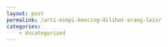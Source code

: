 ```yaml
---
layout: post
permalink: /arti-mimpi-kencing-dilihat-orang-lain/
categories:
    - Uncategorized
---
```


